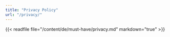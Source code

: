 ```yaml
---
title: "Privacy Policy"
url: "/privacy/"
---
```


{{< readfile file="/content/de/must-have/privacy.md" markdown="true" >}}
